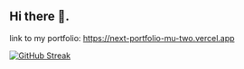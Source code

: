 ## Hi there 👋.

link to my portfolio: https://next-portfolio-mu-two.vercel.app

[![GitHub Streak](https://nirzak-streak-stats.vercel.app?user=Arigbo%20)](https://git.io/streak-stats)
